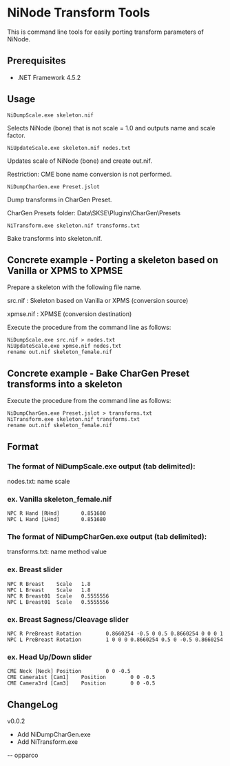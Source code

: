 # NiNode Transform Tools

This is command line tools for easily porting transform parameters of NiNode.

## Prerequisites

- .NET Framework 4.5.2

## Usage

```
NiDumpScale.exe skeleton.nif
```
Selects NiNode (bone) that is not scale = 1.0 and outputs name and scale factor.

```
NiUpdateScale.exe skeleton.nif nodes.txt
```
Updates scale of NiNode (bone) and create out.nif.

Restriction: CME bone name conversion is not performed.

```
NiDumpCharGen.exe Preset.jslot
```
Dump transforms in CharGen Preset.

CharGen Presets folder:
Data\SKSE\Plugins\CharGen\Presets

```
NiTransform.exe skeleton.nif transforms.txt
```
Bake transforms into skeleton.nif.


## Concrete example - Porting a skeleton based on Vanilla or XPMS to XPMSE

Prepare a skeleton with the following file name.

src.nif
: Skeleton based on Vanilla or XPMS (conversion source)

xpmse.nif
: XPMSE (conversion destination)

Execute the procedure from the command line as follows:

```
NiDumpScale.exe src.nif > nodes.txt
NiUpdateScale.exe xpmse.nif nodes.txt
rename out.nif skeleton_female.nif
```


## Concrete example - Bake CharGen Preset transforms into a skeleton

Execute the procedure from the command line as follows:

```
NiDumpCharGen.exe Preset.jslot > transforms.txt
NiTransform.exe skeleton.nif transforms.txt
rename out.nif skeleton_female.nif
```


## Format

### The format of NiDumpScale.exe output (tab delimited):
nodes.txt:
name scale

### ex. Vanilla skeleton_female.nif
```
NPC R Hand [RHnd]       0.851680
NPC L Hand [LHnd]       0.851680
```

### The format of NiDumpCharGen.exe output (tab delimited):
transforms.txt:
name method value

### ex. Breast slider
```
NPC R Breast    Scale   1.8
NPC L Breast    Scale   1.8
NPC R Breast01  Scale   0.5555556
NPC L Breast01  Scale   0.5555556
```

### ex. Breast Sagness/Cleavage slider
```
NPC R PreBreast Rotation        0.8660254 -0.5 0 0.5 0.8660254 0 0 0 1
NPC L PreBreast Rotation        1 0 0 0 0.8660254 0.5 0 -0.5 0.8660254
```

### ex. Head Up/Down slider
```
CME Neck [Neck] Position        0 0 -0.5
CME Camera1st [Cam1]    Position        0 0 -0.5
CME Camera3rd [Cam3]    Position        0 0 -0.5
```


## ChangeLog
v0.0.2
- Add NiDumpCharGen.exe
- Add NiTransform.exe

--
opparco
